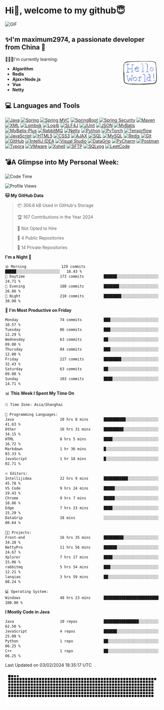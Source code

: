 # Hi👋, welcome to my github😇

<div>
    <img alt="GIF" src="https://github.com/maximum2974/maximum2974/blob/main/introduction(readme).gif" width="800" height="400"/>
</div>


## ✨I'm **maximum2974**, a passionate developer from **China** 🚀

<img align="right" src="https://github.com/maximum2974/maximum2974/blob/main/Hello%20World.gif" width="25%">

👨🏻‍💻I'm currently learning:
* **Algorithm**
* **Redis**
* **Ajax+Node.js**
* **Vue**
* **Netty**
## 💻 Languages and Tools
[![Java](https://img.shields.io/badge/Java-orange?style=flat&logo=java&logoColor=white&link=https://github.com/maximum2974/OOP-JAVA-and-Android-App-Developer)](https://github.com/maximum2974) 
[![Spring](https://img.shields.io/badge/-Spring-lightgray?style=flat&logo=spring&link=https://github.com/maximum2974/Java-Web-Developer)](https://github.com/maximum2974)
[![Spring MVC](https://img.shields.io/badge/-Spring%20MVC-brightgreen?style=flat&logo=spring&link=https://github.com/maximum2974/Java-Web-Developer)](https://github.com/maximum2974)
[![SpringBoot](https://img.shields.io/badge/-Springboot-black?style=flat&logo=springboot&link=https://github.com/maximum2974/Java-Web-Developer)](https://github.com/maximum2974)
[![Spring Security](https://img.shields.io/badge/-Spring%20Security-5EA03F?style=flat&logo=spring-security&link=https://github.com/maximum2974/Java-Web-Developer)](https://github.com/maximum2974)
[![Maven](https://img.shields.io/badge/Maven-C71A36?style=flat&logo=apache-maven&link=hhttps://github.com/maxium2974/Java-Web-Developer)](https://github.com/maximum2974) 
[![XML](https://img.shields.io/badge/-XML-orange?style=flat&logo=xml&link=https://github.com/maximum2974/Java-Web-Developer)](https://github.com/maximum2974)
[![Lombok](https://img.shields.io/badge/-Lombok-BC4520?style=flat&logo=lombok&link=https://github.com/maximum2974)](https://github.com/maximum2974)
[![Log4j](https://img.shields.io/badge/-Log4j-9B9B9B?style=flat&logo=log4j&link=https://github.com/maximum2974)](https://github.com/maximum2974)
[![SLF4J](https://img.shields.io/badge/-SLF4J-1BA098?style=flat&logo=slf4j&link=https://github.com/maximum2974)](https://github.com/maximum2974)
[![JUnit](https://img.shields.io/badge/-JUnit-25A162?style=flat&logo=junit&logoColor=white&link=https://github.com/maximum2974)](https://github.com/maximum2974)
[![JSON](https://img.shields.io/badge/-JSON-lightgray?style=flat&logo=json&link=https://github.com/maximum2974/Java-Web-Developer)](https://github.com/maximum2974)
[![MyBatis](https://img.shields.io/badge/-MyBatis-blue?style=flat&logo=mybatis&link=https://github.com/maximum2974/Java-Web-Developer)](https://github.com/maximum2974)
[![MyBatis-Plus](https://img.shields.io/badge/-MyBatis%20Plus-green?style=flat&logo=mybatis&link=https://github.com/maximum2974/Java-Web-Developer)](https://github.com/maximum2974)
[![RabbitMQ](https://img.shields.io/badge/-RabbitMQ-FF6600?style=flat&logo=rabbitmq&logoColor=white&link=https://github.com/maximum2974)](https://github.com/maximum2974)
[![Netty](https://img.shields.io/badge/-Netty-4DB6AC?style=flat&logo=netty&logoColor=white&link=https://github.com/maximum2974)](https://github.com/maximum2974)
[![Python](https://img.shields.io/badge/-Python-black?style=flat&logo=python&link=https://github.com/maximum2974/Python-AWS-TradingAI)](https://github.com/maximum2974)
[![PyTorch](https://img.shields.io/badge/-PyTorch-EE4C2C?style=flat&logo=PyTorch&logoColor=white&link=https://github.com/maximum2974/Python-AWS-TradingAI)](https://github.com/maximum2974)
[![Tensorflow](https://img.shields.io/badge/-Tensorflow-gray?style=flat&logo=tensorflow&link=https://github.com/maximum2974/Python-AWS-TradingAI)](https://github.com/maximum2974)
[![JavaScript](https://img.shields.io/badge/-JavaScript-black?style=flat&logo=javascript&link=https://github.com/maximum2974/Front-End-Dev)](https://github.com/maximum2974)
[![HTML5](https://img.shields.io/badge/-HTML5-E34F26?style=flat&logo=html5&logoColor=white&link=https://github.com/maximum2974/Front-End-Dev)](https://github.com/maximum2974) 
[![CSS3](https://img.shields.io/badge/-CSS3-1572B6?style=flat&logo=css3&link=https://github.com/maximum2974/Front-End-Dev)](https://github.com/maximum2974)
[![AJAX](https://img.shields.io/badge/-AJAX-0096D6?style=flat&logo=ajax&logoColor=white&link=https://github.com/maximum2974)](https://github.com/maximum2974)
[![SQL](https://img.shields.io/badge/-SQL-orange?style=flat&logo=sql&link=https://github.com/maximum2974)](https://github.com/maximum2974)
[![MySQL](https://img.shields.io/badge/-MySQL-lightgray?style=flat&logo=mysql&link=https://github.com/maximum2974)](https://github.com/maximum2974)
[![Redis](https://img.shields.io/badge/-Redis-DC382D?style=flat&logo=redis&logoColor=white&link=https://github.com/maximum2974)](https://github.com/maximum2974)
[![Git](https://img.shields.io/badge/-Git-black?style=flat&logo=git&link=https://github.com/maximum2974)](https://github.com/maximum2974) 
[![GitHub](https://img.shields.io/badge/-GitHub-181717?style=flat&logo=github&link=https://github.com/maximum2974)](https://github.com/maximum2974)
[![IntelliJ IDEA](https://img.shields.io/badge/-red?style=flat&logo=IntelliJ-IDEA&logoColor=white&link=https://github.com/maximum2974 "IntelliJ IDEA")](https://github.com/maximum2974)
[![Visual Studio](https://img.shields.io/badge/-007ACC?style=flat&logo=Visual-Studio-Code&logoColor=white&link=https://github.com/maximum2974 "Visual Studio")](https://github.com/maximum2974)
[![DataGrip](https://img.shields.io/badge/-DataGrip-00B4CC?style=flat&logo=datagrip&link=https://github.com/maximum2974)](https://github.com/maximum2974)
[![PyCharm](https://img.shields.io/badge/-PyCharm-000000?style=flat&logo=pycharm&link=https://github.com/maximum2974)](https://github.com/maximum2974)
[![Postman](https://img.shields.io/badge/-Postman-FF6C37?style=flat&logo=postman&link=https://github.com/maximum2974)](https://github.com/maximum2974)
[![Typora](https://img.shields.io/badge/-Typora-61B4E5?style=flat&link=https://github.com/maximum2974)](https://github.com/maximum2974)
[![VMware](https://img.shields.io/badge/-VMware-607078?style=flat&logo=vmware&link=https://github.com/maximum2974)](https://github.com/maximum2974)
[![Xshell](https://img.shields.io/badge/-Xshell-1A365D?style=flat&link=https://github.com/maximum2974)](https://github.com/maximum2974)
[![SFTP](https://img.shields.io/badge/-SFTP-007ACC?style=flat&link=https://github.com/maximum2974)](https://github.com/maximum2974)
[![SQLyog](https://img.shields.io/badge/-SQLyog-4479A1?style=flat&link=https://github.com/maximum2974)](https://github.com/maximum2974)
[![LeetCode](https://img.shields.io/badge/-02569B?style=flat&logo=leetCode&logoColor=white&link=https://github.com/maximum2974 "LeetCode")](https://github.com/maximum2974)<br>


## **💣A Glimpse into My Personal Week:**

<!--START_SECTION:waka-->
![Code Time](http://img.shields.io/badge/Code%20Time-581%20hrs%209%20mins-blue)

![Profile Views](http://img.shields.io/badge/Profile%20Views-63-blue)

**🐱 My GitHub Data** 

> 📦 306.6 kB Used in GitHub's Storage 
 > 
> 🏆 167 Contributions in the Year 2024
 > 
> 🚫 Not Opted to Hire
 > 
> 📜 4 Public Repositories 
 > 
> 🔑 14 Private Repositories 
 > 
**I'm a Night 🦉** 

```text
🌞 Morning                129 commits         █████░░░░░░░░░░░░░░░░░░░░   18.43 % 
🌆 Daytime                173 commits         ██████░░░░░░░░░░░░░░░░░░░   24.71 % 
🌃 Evening                188 commits         ███████░░░░░░░░░░░░░░░░░░   26.86 % 
🌙 Night                  210 commits         ████████░░░░░░░░░░░░░░░░░   30.00 % 
```
📅 **I'm Most Productive on Friday** 

```text
Monday                   74 commits          ███░░░░░░░░░░░░░░░░░░░░░░   10.57 % 
Tuesday                  86 commits          ███░░░░░░░░░░░░░░░░░░░░░░   12.29 % 
Wednesday                63 commits          ██░░░░░░░░░░░░░░░░░░░░░░░   09.00 % 
Thursday                 84 commits          ███░░░░░░░░░░░░░░░░░░░░░░   12.00 % 
Friday                   227 commits         ████████░░░░░░░░░░░░░░░░░   32.43 % 
Saturday                 63 commits          ██░░░░░░░░░░░░░░░░░░░░░░░   09.00 % 
Sunday                   103 commits         ████░░░░░░░░░░░░░░░░░░░░░   14.71 % 
```


📊 **This Week I Spent My Time On** 

```text
🕑︎ Time Zone: Asia/Shanghai

💬 Programming Languages: 
Java                     20 hrs 8 mins       ██████████░░░░░░░░░░░░░░░   41.63 % 
Other                    16 hrs 31 mins      █████████░░░░░░░░░░░░░░░░   34.15 % 
HTML                     8 hrs 5 mins        ████░░░░░░░░░░░░░░░░░░░░░   16.72 % 
Markdown                 1 hr 36 mins        █░░░░░░░░░░░░░░░░░░░░░░░░   03.33 % 
JavaScript               1 hr 18 mins        █░░░░░░░░░░░░░░░░░░░░░░░░   02.71 % 

🔥 Editors: 
Intellijidea             22 hrs 9 mins       ███████████░░░░░░░░░░░░░░   45.78 % 
VS Code                  9 hrs 24 mins       █████░░░░░░░░░░░░░░░░░░░░   19.43 % 
Chrome                   9 hrs 7 mins        █████░░░░░░░░░░░░░░░░░░░░   18.86 % 
Edge                     7 hrs 23 mins       ████░░░░░░░░░░░░░░░░░░░░░   15.29 % 
DataGrip                 18 mins             ░░░░░░░░░░░░░░░░░░░░░░░░░   00.64 % 

🐱‍💻 Projects: 
Front-end                16 hrs 35 mins      █████████░░░░░░░░░░░░░░░░   34.28 % 
NettyPro                 11 hrs 56 mins      ██████░░░░░░░░░░░░░░░░░░░   24.67 % 
Xplorer                  7 hrs 17 mins       ████░░░░░░░░░░░░░░░░░░░░░   15.06 % 
rabbitmq                 5 hrs 54 mins       ███░░░░░░░░░░░░░░░░░░░░░░   12.21 % 
lanqiao                  3 hrs 59 mins       ██░░░░░░░░░░░░░░░░░░░░░░░   08.24 % 

💻 Operating System: 
Windows                  48 hrs 23 mins      █████████████████████████   100.00 % 
```

**I Mostly Code in Java** 

```text
Java                     10 repos            ████████████████░░░░░░░░░   62.50 % 
JavaScript               4 repos             ██████░░░░░░░░░░░░░░░░░░░   25.00 % 
Python                   1 repo              ██░░░░░░░░░░░░░░░░░░░░░░░   06.25 % 
C++                      1 repo              ██░░░░░░░░░░░░░░░░░░░░░░░   06.25 % 
```




 Last Updated on 03/02/2024 18:35:17 UTC
<!--END_SECTION:waka--> 
 

![](https://github.com/maximum2974/maximum2974/blob/output/github-contribution-grid-snake.svg)
